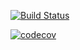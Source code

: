 [![Build Status](https://travis-ci.com/littlepony99/wax-deals.svg?branch=develop)](https://travis-ci.com/littlepony99/wax-deals)

[![codecov](https://codecov.io/gh/Vinyl-team/Vinyl/branch/develop/graph/badge.svg?token=NMC82Y9JTK)](https://codecov.io/gh/Vinyl-team/Vinyl)
